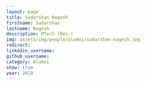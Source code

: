 ```yaml
---
layout: page
title: Sudarshan Nagesh
firstname: Sudarshan
lastname: Nagesh
description: MTech (Res.)
img: assets/img/people/alumni/sudarshan-nagesh.jpg
redirect: 
linkedin_username: 
github_username:
category: Alumni
show: true
year: 2014
---
```


